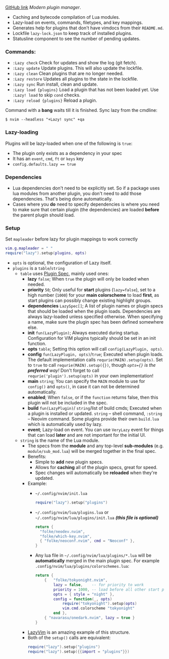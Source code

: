 [GitHub link](https://github.com/folke/lazy.nvim/tree/main)
_Modern plugin manager_.
- Caching and bytecode compilation of Lua modules.
- Lazy-load on events, commands, filetypes, and key mappings.
- Generates help for plugins that don't have vimdocs from their `README.md`.
- Lockfile `lazy-lock.json` to keep track of installed plugins.
- Statusline component to see the number of pending updates.

### Сommands:
- `:Lazy check` Check for updates and show the log (git fetch).
- `:Lazy update` Update plugins. This will also update the lockfile.
- `:Lazy clean` Clean plugins that are no longer needed.
- `:Lazy restore` Updates all plugins to the state in the lockfile.
- `:Lazy sync` Run install, clean and update.
- `:Lazy load {plugins}` Load a plugin that has not been loaded yet. Use `:Lazy! load` to skip `cond` checks.
- `:Lazy reload {plugins}` Reload a plugin.

Command with a **bang** waits till it is finished. Sync lazy from the cmdline:

```shell
$ nvim --headless "+Lazy! sync" +qa
```

### Lazy-loading
Plugins will be lazy-loaded when one of the following is `true`:
- The plugin only exists as a dependency in your spec
- It has an `event`, `cmd`, `ft` or `keys` key
- `config.defaults.lazy == true`
### Dependencies
- Lua dependencies don't need to be explicitly set. So if a package uses lua modules from another plugin, you don't need to add those dependencies. That's being done automatically.
- Cases where you **do** need to specify dependencies is where you need to make sure that certain plugin (the dependencies) are loaded **before** the parent plugin should load.

### Setup
Set `mapleader` before lazy for plugin mappings to work correctly
```lua
vim.g.mapleader = " "
require("lazy").setup(plugins, opts)
```
- `opts` is optional, the configuration of Lazy itself.
- `plugins` is a `table`/`string`
	- `table` uses [Plugin Spec](https://github.com/folke/lazy.nvim/blob/main/README.md#-plugin-spec), mainly used ones:
		- **lazy** `false`; When `true` the plugin will only be loaded when needed.
		- **priority** `50`; Only useful for **start** plugins (`lazy=false`), set to a high number (`1000`) for your **main colorscheme** to load **first**, as start plugins can possibly change existing highlight groups.
		- **dependencies** `LazySpec[]`; A list of plugin names or plugin specs that should be loaded when the plugin loads. Dependencies are always lazy-loaded unless specified otherwise. When specifying a name, make sure the plugin spec has been defined somewhere else.
		- **init** `fun(LazyPlugin)`; Always executed during startup. Configuration for VIM plugins typically should be set in an init function.
		- **opts** `table`; Setting this option will call `config(LazyPlugin, opts)`.
		- **config** `fun(LazyPlugin, opts)`/`true`; Executed when plugin loads. The default implementation calls `requrie(MAIN).setup(opts)`. Set to `true` to call `requrie(MAIN).setup({})`, though _`opts={}` is the **preferred** way!_ Don't forget to call `requrie('plugin').setup(opts)` in your own implementation!
		- **main** `string`; You can specify the `MAIN` module to use for `config()` and `opts()`, in case it can not be determined automatically.
		- **enabled**; When `false`, or if the `function` returns false, then this plugin will not be included in the spec.
		- **build** `fun(LazyPlugin)`/ `string`/list of build cmds; Executed when a plugin is installed or updated. `string` – shell command, `:string` – Neovim command. Some plugins provide their own `build.lua` which is automatically used by lazy.
		- **event**; Lazy-load on event. You can use `VeryLazy` event for things that can load **later** and are not important for the initial UI.
	- `string` is the name of the Lua module.
		- The specs from the **module** and any top-level **sub-modules** (e.g. `module/sub_mod.lua`) will be merged together in the final spec.
		- Benefits:
			- Simple to **add** new plugin specs.
			- Allows for **caching** all of the plugin specs, great for speed.
			- Spec changes will automatically be **reloaded** when they're updated.
		- Example:
			- `~/.config/nvim/init.lua`
			
				```lua
				require("lazy").setup("plugins")
				```
			
			- `~/.config/nvim/lua/plugins.lua` or `~/.config/nvim/lua/plugins/init.lua` **_(this file is optional)_**
			
				```lua
				return {
				  "folke/neodev.nvim",
				  "folke/which-key.nvim",
				  { "folke/neoconf.nvim", cmd = "Neoconf" },
				}
				```
				
			- Any lua file in `~/.config/nvim/lua/plugins/*.lua` will be **automatically** merged in the main plugin spec. For example `.config/nvim/lua/plugins/colorschemes.lua`:
				```lua
				return {
				    {   "folke/tokyonight.nvim",
				        lazy = false,    -- for priority to work
				        priority = 1000, -- load before all other start plugins
				        opts = { style = "night" },
				        config = function(_, opts)
				            require("tokyonight").setup(opts)
				            vim.cmd.colorscheme "tokyonight"
				        end },
				    { "navarasu/onedark.nvim", lazy = true }
				}
			  ```
		- [LazyVim](https://github.com/LazyVim/LazyVim) is an amazing example of this structure.
		- Both of the `setup()` calls are equivalent:
			 ```lua
			require("lazy").setup("plugins")
			require("lazy").setup({{import = "plugins"}})
			```
